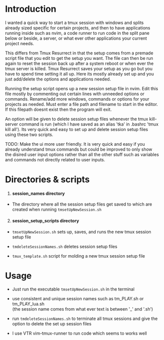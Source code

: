 # Introduction

I wanted a quick way to start a tmux session with windows and splits already
sized specific for certain projects, and then to have applications running inside such as nvim,
a code runner to run code in the split pane below or beside, a server, or what ever other applications
your current project needs.

This differs from Tmux Resurrect in that the setup comes from a premade script file that
you edit to get the setup you want. The file can then be run again to reset the session back up
after a system reboot or when ever the tmux server is killed. Tmux Resurrect saves your setup
as you go but you have to spend time setting it all up. Here its mostly already set up
and you just add/delete the options and applications needed.

Running the setup script opens up a new session setup file in nvim. Edit this file mostly by commenting out
certain lines with unneeded options or commands. Rename/add more windows, commands or options for your
projects as needed. Must enter a file path and filename to start in the editor. If this filepath doesnt exist
then the program will exit.

An option will be given to delete session setup files whenever the tmux kill-server command is run
(which I have saved as an alias 'tka' in .bashrc 'tmux kill all'). Its very quick and easy to set up and delete
session setup files using these two scripts.

TODO: Make the ui more user friendly. It is very quick and easy if you already understand tmux commands but 
could be improved to only show the disired user input options rather than all the other stuff such as variables and
commands not directly related to user inputs.

# Directories & scripts

1. #### session_names directory  
-    The directory where all the session setup files get saved to which are created when running `tmsetUpNewSession.sh`

2. #### session_setup_scripts directory  

- `tmsetUpNewSession.sh` sets up, saves, and runs the new tmux session setup file  

- `tmdeleteSessionNames.sh` deletes session setup files

- `tmux_template.sh` script for molding a new tmux session setup file

# Usage

- Just run the executable `tmsetUpNewSession.sh` in the terminal

- use consistent and unique session names such as tm_PLAY.sh or tm_PLAY_lua.sh  
 (the session name comes from what ever text is between '_\' and '.sh')  

- run `tmdeleteSessionNames.sh` to terminate all tmux sessions and give the option to
  delete the set up session files

- I use VTR vim-tmux-runner to run code which seems to works well
